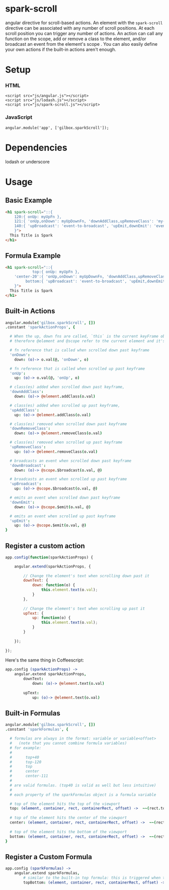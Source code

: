 spark-scroll
============

angular directive for scroll-based actions. An element with the `spark-scroll` directive can be associated with any number of scroll positions. At each scroll position you can trigger any number of actions. An action can call any function on the scope, add or remove a class to the element, and/or broadcast an event from the element's scope . You can also easily define your own actions if the built-in actions aren't enough.

Setup
=====

### HTML

    <script src="js/angular.js"></script>
    <script src="js/lodash.js"></script>
    <script src="js/spark-scroll.js"></script>
    
### JavaScript

    angular.module('app', ['gilbox.sparkScroll']);

Dependencies
=====

lodash or underscore

Usage
=====

## Basic Example

```html
<h1 spark-scroll="::{
    120:{ onUp: myUpFn },
    121:{ 'onUp,onDown': myUpDownFn, 'downAddClass,upRemoveClass': 'my-class my-other-class' },
    140:{ 'upBroadcast': 'event-to-broadcast', 'upEmit,downEmit': 'event-to-emit' }
    }">
  This Title is Spark
</h1>
```

## Formula Example

```html
<h1 spark-scroll="::{
            top:{ onUp: myUpFn },
    'center-20':{ 'onUp,onDown': myUpDownFn, 'downAddClass,upRemoveClass': 'my-class my-other-class' },
         bottom:{ 'upBroadcast': 'event-to-broadcast', 'upEmit,downEmit': 'event-to-emit' }
    }">
  This Title is Spark
</h1>
```

## Built-in Actions

```coffeescript
angular.module('gilbox.sparkScroll', [])
.constant 'sparkActionProps', {

  # When the up, down fns are called, `this` is the current keyFrame object and `o` is the action object
  # therefore @element and @scope refer to the current element and it's scope

  # fn reference that is called when scrolled down past keyframe
  'onDown':
    down: (o)-> o.val(@, 'onDown', o)

  # fn reference that is called when scrolled up past keyframe
  'onUp':
    up: (o)-> o.val(@, 'onUp', o)

  # class(es) added when scrolled down past keyframe,
  'downAddClass':
    down: (o)-> @element.addClass(o.val)

  # class(es) added when scrolled up past keyframe,
  'upAddClass':
    up: (o)-> @element.addClass(o.val)

  # class(es) removed when scrolled down past keyframe
  'downRemoveClass':
    down: (o)-> @element.removeClass(o.val)

  # class(es) removed when scrolled up past keyframe
  'upRemoveClass':
    up: (o)-> @element.removeClass(o.val)

  # broadcasts an event when scrolled down past keyframe
  'downBroadcast':
    down: (o)-> @scope.$broadcast(o.val, @)

  # broadcasts an event when scrolled up past keyframe
  'upBroadcast':
    up: (o)-> @scope.$broadcast(o.val, @)

  # emits an event when scrolled down past keyframe
  'downEmit':
    down: (o)-> @scope.$emit(o.val, @)

  # emits an event when scrolled up past keyframe
  'upEmit':
    up: (o)-> @scope.$emit(o.val, @)
}
```

## Register a custom action

```javascript
app.config(function(sparkActionProps) {

    angular.extend(sparkActionProps, {
    
        // Change the element's text when scrolling down past it
        downText: {
            down: function(o) {
                this.element.text(o.val);
            }
        },
        
        // Change the element's text when scrolling up past it
        upText: {
            up: function(o) {
                this.element.text(o.val);
            }
        }
        
    });
    
});
```

Here's the same thing in Coffeescript:

```coffeescript
app.config (sparkActionProps) ->
    angular.extend sparkActionProps, 
        downText:
            down: (o)-> @element.text(o.val)
            
        upText:
            up: (o)-> @element.text(o.val)
```

## Built-in Formulas

```coffeescript
angular.module('gilbox.sparkScroll', [])
.constant 'sparkFormulas', {

  # formulas are always in the format: variable or variable<offset>
  #   (note that you cannot combine formula variables)
  # for example:
  #
  #      top+40
  #      top-120
  #      top
  #      center
  #      center-111
  #
  # are valid formulas. (top40 is valid as well but less intuitive)
  #
  # each property of the sparkFormulas object is a formula variable

  # top of the element hits the top of the viewport
  top: (element, container, rect, containerRect, offset) ->  ~~(rect.top - containerRect.top + offset)
    
  # top of the element hits the center of the viewport
  center: (element, container, rect, containerRect, offset) ->  ~~(rect.top - containerRect.top - container.clientHeight/2 + offset)
  
  # top of the element hits the bottom of the viewport
  bottom: (element, container, rect, containerRect, offset) ->  ~~(rect.top - containerRect.top - container.clientHeight + offset)
}
```

## Register a Custom Formula

```coffeescript
app.config (sparkFormulas) ->
    angular.extend sparkFormulas, 
        # similar to the built-in top formula: this is triggered when the bottom of the element hits the top of the viewport
        topBottom: (element, container, rect, containerRect, offset) ->  ~~(rect.bottom - containerRect.top + offset)
```
